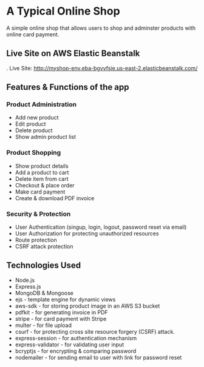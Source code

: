 # A Typical Online Shop

A simple online shop that allows users to shop and adminster products with online card payment.

## Live Site on AWS Elastic Beanstalk

. Live Site: http://myshop-env.eba-bgvvfsie.us-east-2.elasticbeanstalk.com/

## Features & Functions of the app

### Product Administration

- Add new product
- Edit product
- Delete product
- Show admin product list

### Product Shopping

- Show product details
- Add a product to cart
- Delete item from cart
- Checkout & place order
- Make card payment
- Create & download PDF invoice

### Security & Protection

- User Authentication (singup, login, logout, password reset via email)
- User Authorization for protecting unauthorized resources
- Route protection
- CSRF attack protection

## Technologies Used

- Node.js
- Express.js
- MongoDB & Mongoose
- ejs - template engine for dynamic views
- aws-sdk - for storing product image in an AWS S3 bucket
- pdfkit - for generating invoice in PDF
- stripe - for card payment with Stripe
- multer - for file upload
- csurf - for protecting cross site resource forgery (CSRF) attack.
- express-session - for authentication mechanism
- express-validator - for validating user input
- bcryptjs - for encrypting & comparing password
- nodemailer - for sending email to user with link for password reset
